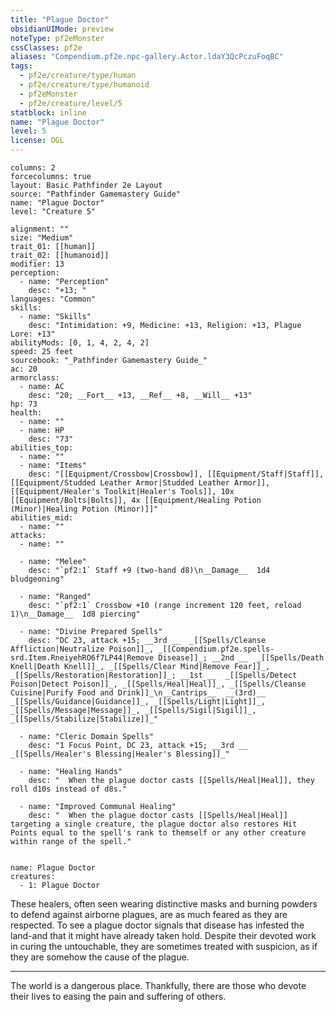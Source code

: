 ```yaml
---
title: "Plague Doctor"
obsidianUIMode: preview
noteType: pf2eMonster
cssClasses: pf2e
aliases: "Compendium.pf2e.npc-gallery.Actor.ldaY3QcPczuFoqBC" 
tags:
  - pf2e/creature/type/human
  - pf2e/creature/type/humanoid
  - pf2eMonster
  - pf2e/creature/level/5
statblock: inline
name: "Plague Doctor"
level: 5
license: OGL
---
```


```statblock
columns: 2
forcecolumns: true
layout: Basic Pathfinder 2e Layout
source: "Pathfinder Gamemastery Guide"
name: "Plague Doctor"
level: "Creature 5"

alignment: ""
size: "Medium"
trait_01: [[human]]
trait_02: [[humanoid]]
modifier: 13
perception:
  - name: "Perception"
    desc: "+13; "
languages: "Common"
skills:
  - name: "Skills"
    desc: "Intimidation: +9, Medicine: +13, Religion: +13, Plague Lore: +13"
abilityMods: [0, 1, 4, 2, 4, 2]
speed: 25 feet
sourcebook: "_Pathfinder Gamemastery Guide_"
ac: 20
armorclass:
  - name: AC
    desc: "20; __Fort__ +13, __Ref__ +8, __Will__ +13"
hp: 73
health:
  - name: ""
  - name: HP
    desc: "73"
abilities_top:
  - name: ""
  - name: "Items"
    desc: "[[Equipment/Crossbow|Crossbow]], [[Equipment/Staff|Staff]], [[Equipment/Studded Leather Armor|Studded Leather Armor]], [[Equipment/Healer's Toolkit|Healer's Tools]], 10x [[Equipment/Bolts|Bolts]], 4x [[Equipment/Healing Potion (Minor)|Healing Potion (Minor)]]"
abilities_mid:
  - name: ""
attacks:
  - name: ""

  - name: "Melee"
    desc: "`pf2:1` Staff +9 (two-hand d8)\n__Damage__  1d4 bludgeoning"

  - name: "Ranged"
    desc: "`pf2:1` Crossbow +10 (range increment 120 feet, reload 1)\n__Damage__  1d8 piercing"

  - name: "Divine Prepared Spells"
    desc: "DC 23, attack +15; __3rd __  _[[Spells/Cleanse Affliction|Neutralize Poison]]_, _[[Compendium.pf2e.spells-srd.Item.RneiyehRO6f7LP44|Remove Disease]]_; __2nd __  _[[Spells/Death Knell|Death Knell]]_, _[[Spells/Clear Mind|Remove Fear]]_, _[[Spells/Restoration|Restoration]]_; __1st __  _[[Spells/Detect Poison|Detect Poison]]_, _[[Spells/Heal|Heal]]_, _[[Spells/Cleanse Cuisine|Purify Food and Drink]]_\n__Cantrips__  __(3rd)__ _[[Spells/Guidance|Guidance]]_, _[[Spells/Light|Light]]_, _[[Spells/Message|Message]]_, _[[Spells/Sigil|Sigil]]_, _[[Spells/Stabilize|Stabilize]]_"

  - name: "Cleric Domain Spells"
    desc: "1 Focus Point, DC 23, attack +15; __3rd __  _[[Spells/Healer's Blessing|Healer's Blessing]]_"

  - name: "Healing Hands"
    desc: "  When the plague doctor casts [[Spells/Heal|Heal]], they roll d10s instead of d8s."

  - name: "Improved Communal Healing"
    desc: "  When the plague doctor casts [[Spells/Heal|Heal]] targeting a single creature, the plague doctor also restores Hit Points equal to the spell's rank to themself or any other creature within range of the spell."
 
```

```encounter-table
name: Plague Doctor
creatures:
  - 1: Plague Doctor
```



These healers, often seen wearing distinctive masks and burning powders to defend against airborne plagues, are as much feared as they are respected. To see a plague doctor signals that disease has infested the land-and that it might have already taken hold. Despite their devoted work in curing the untouchable, they are sometimes treated with suspicion, as if they are somehow the cause of the plague.

* * *

The world is a dangerous place. Thankfully, there are those who devote their lives to easing the pain and suffering of others.
